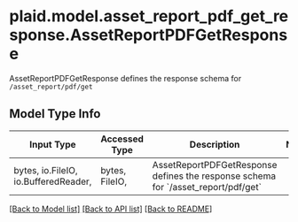 # plaid.model.asset_report_pdf_get_response.AssetReportPDFGetResponse

AssetReportPDFGetResponse defines the response schema for `/asset_report/pdf/get`

## Model Type Info
Input Type | Accessed Type | Description | Notes
------------ | ------------- | ------------- | -------------
bytes, io.FileIO, io.BufferedReader,  | bytes, FileIO,  | AssetReportPDFGetResponse defines the response schema for &#x60;/asset_report/pdf/get&#x60; | 

[[Back to Model list]](../../README.md#documentation-for-models) [[Back to API list]](../../README.md#documentation-for-api-endpoints) [[Back to README]](../../README.md)


